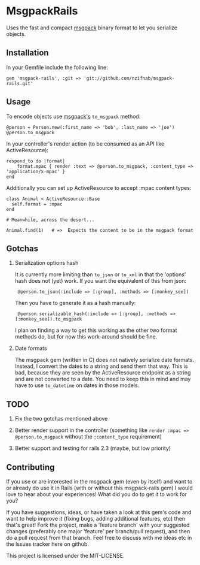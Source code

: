 # MsgpackRails

Uses the fast and compact [msgpack](https://github.com/msgpack/msgpack 'MessagePack') binary format to let you serialize objects.

##  Installation

In your Gemfile include the following line:

    gem 'msgpack-rails', :git => 'git://github.com/nzifnab/msgpack-rails.git'

## Usage

To encode objects use [msgpack's](https://github.com/msgpack/msgpack 'MessagePack') `to_msgpack` method:

    @person = Person.new(:first_name => 'bob', :last_name => 'joe')
    @person.to_msgpack

In your controller's render action (to be consumed as an API like ActiveResource):

    respond_to do |format|
        format.mpac { render :text => @person.to_msgpack, :content_type => 'application/x-mpac' }
    end

Additionally you can set up ActiveResource to accept :mpac content types:

    class Animal < ActiveResource::Base
      self.format = :mpac
    end

    # Meanwhile, across the desert...

    Animal.find(1)   # =>  Expects the content to be in the msgpack format

## Gotchas

1. Serialization options hash

    It is currently more limiting than `to_json` or `to_xml` in that the 'options' hash does not (yet) work.  If you want the equivalent of this from json:

        @person.to_json(:include => [:group], :methods => [:monkey_see])

    Then you have to generate it as a hash manually:

        @person.serializable_hash(:include => [:group], :methods => [:monkey_see]).to_msgpack

    I plan on finding a way to get this working as the other two format methods do, but for now this work-around should be fine.

2. Date formats

    The msgpack gem (written in C) does not natively serialize date formats.  Instead, I convert the dates to a string and send them that way.
This is bad, because they are seen by the ActiveResource endpoint as a string and are not converted to a date.  You need to keep this in mind and may have to
use `to_datetime` on dates in those models.

## TODO

1) Fix the two gotchas mentioned above

2) Better render support in the controller (something like `render :mpac => @person.to_msgpack` without the `:content_type` requirement)

3) Better support and testing for rails 2.3 (maybe, but low priority)

## Contributing

If you use or are interested in the msgpack gem (even by itself) and want to or already do use it in Rails (with or without this msgpack-rails gem) I would
love to hear about your experiences!  What did you do to get it to work for you?

If you have suggestions, ideas, or have taken a look at this gem's code and want to help improve it (fixing bugs, adding additional features, etc) then that's great!
Fork the project, make a 'feature branch' with your suggested changes (preferably one major 'feature' per branch/pull request), and then do a pull request from that
branch.  Feel free to discuss with me ideas etc in the issues tracker here on github.

This project is licensed under the MIT-LICENSE.
